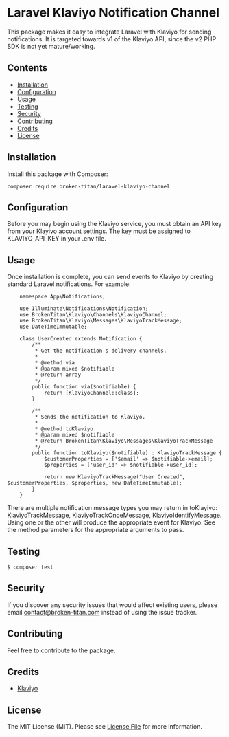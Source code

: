 # Laravel Klaviyo Notification Channel

This package makes it easy to integrate Laravel with Klaviyo for sending notifications. It is targeted towards v1 of the Klaviyo API, since the v2 PHP SDK is not yet mature/working.

## Contents

- [Installation](#installation)
- [Configuration](#configuration)
- [Usage](#usage)
- [Testing](#testing)
- [Security](#security)
- [Contributing](#contributing)
- [Credits](#credits)
- [License](#license)


## Installation

Install this package with Composer:

    composer require broken-titan/laravel-klaviyo-channel

## Configuration

Before you may begin using the Klaviyo service, you must obtain an API key from your Klayivo account settings. The key must be assigned to KLAVIYO_API_KEY in your .env file. 

## Usage

Once installation is complete, you can send events to Klaviyo by creating standard Laravel notifications. For example:

```
    namespace App\Notifications;

    use Illuminate\Notifications\Notification;
    use BrokenTitan\Klaviyo\Channels\KlaviyoChannel;
    use BrokenTitan\Klaviyo\Messages\KlaviyoTrackMessage;
    use DateTimeImmutable;

    class UserCreated extends Notification {
        /**
         * Get the notification's delivery channels.
         *
         * @method via
         * @param mixed $notifiable
         * @return array
         */
        public function via($notifiable) {
            return [KlaviyoChannel::class];
        }

        /**
         * Sends the notification to Klaviyo.
         * 
         * @method toKlaviyo
         * @param mixed $notifiable
         * @return BrokenTitan\Klaviyo\Messages\KlaviyoTrackMessage
         */
        public function toKlaviyo($notifiable) : KlaviyoTrackMessage {
            $customerProperties = ['$email' => $notifiable->email];
            $properties = ['user_id' => $notifiable->user_id];

            return new KlaviyoTrackMessage("User Created", $customerProperties, $properties, new DateTimeImmutable);
        }
    }   
```

There are multiple notification message types you may return in toKlayivo: KlaviyoTrackMessage, KlaviyoTrackOnceMessage, KlaviyoIdentifyMessage. Using one or the other will produce the appropriate event for Klaviyo. See the method parameters for the appropriate arguments to pass.

## Testing

```
$ composer test
```

## Security

If you discover any security issues that would affect existing users, please email contact@broken-titan.com instead of using the issue tracker.

## Contributing

Feel free to contribute to the package.

## Credits

- [Klaviyo](https://github.com/klaviyo)

## License

The MIT License (MIT). Please see [License File](LICENSE.md) for more information.
